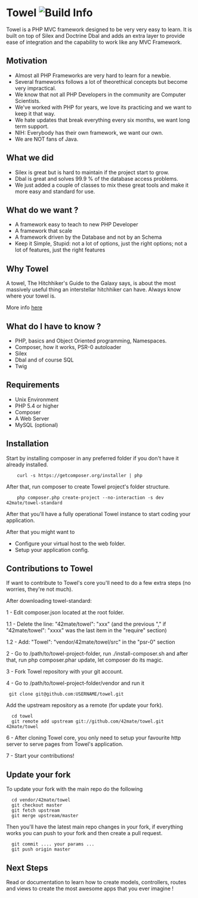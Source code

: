 Towel ![Build Info](https://travis-ci.org/42mate/towel.svg?branch=master)
=====

Towel is a PHP MVC framework designed to be very very easy to learn. It is built on top of Silex and Doctrine Dbal
and adds an extra layer to provide ease of integration and the capability to work like any MVC Framework.

## Motivation


* Almost all PHP Frameworks are very hard to learn for a newbie.
* Several frameworks follows a lot of theorethical concepts but become very impractical.
* We know that not all PHP Developers in the community are Computer Scientists.
* We've worked with PHP for years, we love its practicing and we want to keep it that way.
* We hate updates that break everything every six months, we want long term support.
* NIH: Everybody has their own framework, we want our own.
* We are NOT fans of Java. 


## What we did

* Silex is great but is hard to maintain if the project start to grow.
* Dbal is great and solves 99.9 % of the database access problems.
* We just added a couple of classes to mix these great tools and make it more easy and standard for use.

## What do we want ?

* A framework easy to teach to new PHP Developer
* A framework that scale
* A framework driven by the Database and not by an Schema
* Keep it Simple, Stupid: not a lot of options, just the right options; not a lot of features, just the right features

## Why Towel

A towel, The Hitchhiker's Guide to the Galaxy says, is about the most massively useful thing an interstellar hitchhiker can have.
Always know where your towel is.

More info [here](http://hitchhikers.wikia.com/wiki/Towel)

## What do I have to know ?

* PHP, basics and Object Oriented programming, Namespaces.
* Composer, how it works, PSR-0 autoloader
* Silex
* Dbal and of course SQL
* Twig

## Requirements

* Unix Environment
* PHP 5.4 or higher
* Composer
* A Web Server
* MySQL (optional)

## Installation

Start by installing composer in any preferred folder if you don't have it already installed.

````
    curl -s https://getcomposer.org/installer | php
````

After that, run composer to create Towel project's folder structure.

```
    php composer.php create-project --no-interaction -s dev 42mate/towel-standard
```

After that you'll have a fully operational Towel instance to start coding your application.

After that you might want to

* Configure your virtual host to the web folder.
* Setup your application config.

## Contributions to Towel

If want to contribute to Towel's core you'll need to do a few extra steps (no worries, they're not much).

After downloading towel-standard:

1 - Edit composer.json located at the root folder.

   1.1 - Delete the line: "42mate/towel": "xxx" (and the previous "," if "42mate/towel": "xxxx" was the last item in the "require" section)

   1.2 - Add: "Towel": "vendor/42mate/towel/src" in the "psr-0" section

2 - Go to /path/to/towel-project-folder, run ./install-composer.sh and after that, run php composer.phar update, let composer do its magic.

3 - Fork Towel repository with your git account.

4 - Go to /path/to/towel-project-folder/vendor and run it

  ```  git clone git@github.com:USERNAME/towel.git ```
  
  Add the upstream repository as a remote (for update your fork).

   ```
     cd towel
     git remote add upstream git://github.com/42mate/towel.git 42mate/towel
   ```
  
6 - After cloning Towel core, you only need to setup your favourite http server to serve pages from Towel's application.

7 - Start your contributions!

## Update your fork ##

To update your fork with the main repo do the following

```
  cd vendor/42mate/towel
  git checkout master
  git fetch upstream
  git merge upstream/master
```

Then you'll have the latest main repo changes in your fork, if everything works you can push to your fork and then create a pull request.

```
  git commit .... your params ...
  git push origin master
```

## Next Steps

Read or documentation to learn how to create models, controllers, routes and views to create
the most awesome apps that you ever imagine !

